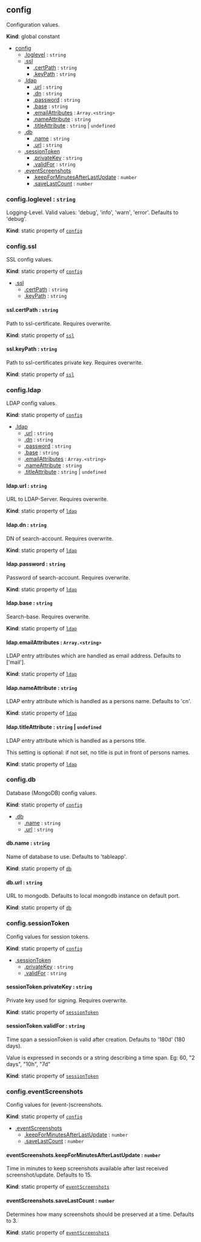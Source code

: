 <a id="config"></a>

## config
Configuration values.

**Kind**: global constant  

* [config](#config)
    * [.loglevel](#config46loglevel) : <code>string</code>
    * [.ssl](#config46ssl)
        * [.certPath](#config46ssl46certpath) : <code>string</code>
        * [.keyPath](#config46ssl46keypath) : <code>string</code>
    * [.ldap](#config46ldap)
        * [.url](#config46ldap46url) : <code>string</code>
        * [.dn](#config46ldap46dn) : <code>string</code>
        * [.password](#config46ldap46password) : <code>string</code>
        * [.base](#config46ldap46base) : <code>string</code>
        * [.emailAttributes](#config46ldap46emailattributes) : <code>Array.&lt;string&gt;</code>
        * [.nameAttribute](#config46ldap46nameattribute) : <code>string</code>
        * [.titleAttribute](#config46ldap46titleattribute) : <code>string</code> &#124; <code>undefined</code>
    * [.db](#config46db)
        * [.name](#config46db46name) : <code>string</code>
        * [.url](#config46db46url) : <code>string</code>
    * [.sessionToken](#config46sessiontoken)
        * [.privateKey](#config46sessiontoken46privatekey) : <code>string</code>
        * [.validFor](#config46sessiontoken46validfor) : <code>string</code>
    * [.eventScreenshots](#config46eventscreenshots)
        * [.keepForMinutesAfterLastUpdate](#config46eventscreenshots46keepforminutesafterlastupdate) : <code>number</code>
        * [.saveLastCount](#config46eventscreenshots46savelastcount) : <code>number</code>

<a id="config46loglevel"></a>

### config.loglevel : <code>string</code>
Logging-Level.
Valid values: 'debug', 'info', 'warn', 'error'.
Defaults to 'debug'.

**Kind**: static property of [<code>config</code>](#config)  
<a id="config46ssl"></a>

### config.ssl
SSL config values.

**Kind**: static property of [<code>config</code>](#config)  

* [.ssl](#config46ssl)
    * [.certPath](#config46ssl46certpath) : <code>string</code>
    * [.keyPath](#config46ssl46keypath) : <code>string</code>

<a id="config46ssl46certpath"></a>

#### ssl.certPath : <code>string</code>
Path to ssl-certificate.
Requires overwrite.

**Kind**: static property of [<code>ssl</code>](#config46ssl)  
<a id="config46ssl46keypath"></a>

#### ssl.keyPath : <code>string</code>
Path to ssl-certificates private key.
Requires overwrite.

**Kind**: static property of [<code>ssl</code>](#config46ssl)  
<a id="config46ldap"></a>

### config.ldap
LDAP config values.

**Kind**: static property of [<code>config</code>](#config)  

* [.ldap](#config46ldap)
    * [.url](#config46ldap46url) : <code>string</code>
    * [.dn](#config46ldap46dn) : <code>string</code>
    * [.password](#config46ldap46password) : <code>string</code>
    * [.base](#config46ldap46base) : <code>string</code>
    * [.emailAttributes](#config46ldap46emailattributes) : <code>Array.&lt;string&gt;</code>
    * [.nameAttribute](#config46ldap46nameattribute) : <code>string</code>
    * [.titleAttribute](#config46ldap46titleattribute) : <code>string</code> &#124; <code>undefined</code>

<a id="config46ldap46url"></a>

#### ldap.url : <code>string</code>
URL to LDAP-Server.
Requires overwrite.

**Kind**: static property of [<code>ldap</code>](#config46ldap)  
<a id="config46ldap46dn"></a>

#### ldap.dn : <code>string</code>
DN of search-account.
Requires overwrite.

**Kind**: static property of [<code>ldap</code>](#config46ldap)  
<a id="config46ldap46password"></a>

#### ldap.password : <code>string</code>
Password of search-account.
Requires overwrite.

**Kind**: static property of [<code>ldap</code>](#config46ldap)  
<a id="config46ldap46base"></a>

#### ldap.base : <code>string</code>
Search-base.
Requires overwrite.

**Kind**: static property of [<code>ldap</code>](#config46ldap)  
<a id="config46ldap46emailattributes"></a>

#### ldap.emailAttributes : <code>Array.&lt;string&gt;</code>
LDAP entry attributes which are handled as email address.
Defaults to ['mail'].

**Kind**: static property of [<code>ldap</code>](#config46ldap)  
<a id="config46ldap46nameattribute"></a>

#### ldap.nameAttribute : <code>string</code>
LDAP entry attribute which is handled as a persons name.
Defaults to 'cn'.

**Kind**: static property of [<code>ldap</code>](#config46ldap)  
<a id="config46ldap46titleattribute"></a>

#### ldap.titleAttribute : <code>string</code> &#124; <code>undefined</code>
LDAP entry attribute which is handled as a persons title.

This setting is optional: if not set, no title is put in front of persons names.

**Kind**: static property of [<code>ldap</code>](#config46ldap)  
<a id="config46db"></a>

### config.db
Database (MongoDB) config values.

**Kind**: static property of [<code>config</code>](#config)  

* [.db](#config46db)
    * [.name](#config46db46name) : <code>string</code>
    * [.url](#config46db46url) : <code>string</code>

<a id="config46db46name"></a>

#### db.name : <code>string</code>
Name of database to use.
Defaults to 'tableapp'.

**Kind**: static property of [<code>db</code>](#config46db)  
<a id="config46db46url"></a>

#### db.url : <code>string</code>
URL to mongodb.
Defaults to local mongodb instance on default port.

**Kind**: static property of [<code>db</code>](#config46db)  
<a id="config46sessiontoken"></a>

### config.sessionToken
Config values for session tokens.

**Kind**: static property of [<code>config</code>](#config)  

* [.sessionToken](#config46sessiontoken)
    * [.privateKey](#config46sessiontoken46privatekey) : <code>string</code>
    * [.validFor](#config46sessiontoken46validfor) : <code>string</code>

<a id="config46sessiontoken46privatekey"></a>

#### sessionToken.privateKey : <code>string</code>
Private key used for signing.
Requires overwrite.

**Kind**: static property of [<code>sessionToken</code>](#config46sessiontoken)  
<a id="config46sessiontoken46validfor"></a>

#### sessionToken.validFor : <code>string</code>
Time span a sessionToken is valid after creation.
Defaults to '180d' (180 days).

Value is expressed in seconds or a string describing a time span. Eg: 60, "2 days", "10h", "7d"

**Kind**: static property of [<code>sessionToken</code>](#config46sessiontoken)  
<a id="config46eventscreenshots"></a>

### config.eventScreenshots
Config values for (event-)screenshots.

**Kind**: static property of [<code>config</code>](#config)  

* [.eventScreenshots](#config46eventscreenshots)
    * [.keepForMinutesAfterLastUpdate](#config46eventscreenshots46keepforminutesafterlastupdate) : <code>number</code>
    * [.saveLastCount](#config46eventscreenshots46savelastcount) : <code>number</code>

<a id="config46eventscreenshots46keepforminutesafterlastupdate"></a>

#### eventScreenshots.keepForMinutesAfterLastUpdate : <code>number</code>
Time in minutes to keep screenshots available after last received screenshot/update.
Defaults to 15.

**Kind**: static property of [<code>eventScreenshots</code>](#config46eventscreenshots)  
<a id="config46eventscreenshots46savelastcount"></a>

#### eventScreenshots.saveLastCount : <code>number</code>
Determines how many screenshots should be preserved at a time.
Defaults to 3.

**Kind**: static property of [<code>eventScreenshots</code>](#config46eventscreenshots)  

